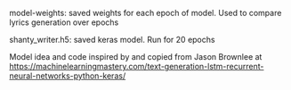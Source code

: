 model-weights: saved weights for each epoch of model. Used to compare lyrics generation over epochs

shanty_writer.h5: saved keras model. Run for 20 epochs

Model idea and code inspired by and copied from Jason Brownlee at https://machinelearningmastery.com/text-generation-lstm-recurrent-neural-networks-python-keras/
